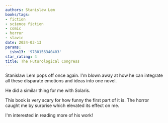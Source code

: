 ```yaml
---
authors: Stanislaw Lem
books/tags:
- fiction
- science fiction
- comic
- horror
- slavic
date: 2024-03-13
params:
  isbn13: '9780156340403'
star_rating: 4
title: The Futurological Congress
---
```


Stanislaw Lem pops off once again. I'm blown away at how he can integrate all
these disparate emotions and ideas into one novel.

<!--more-->

He did a similar thing for me with Solaris.

This book is very scary for how funny the first part of it is. The horror caught
me by surprise which elevated its effect on me.

I'm interested in reading more of his work!